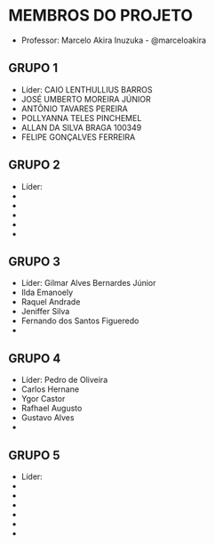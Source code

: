 MEMBROS DO PROJETO
==================

* Professor: Marcelo Akira Inuzuka - @marceloakira

GRUPO 1
-------
* Líder: CAIO LENTHULLIUS BARROS
* JOSÉ UMBERTO MOREIRA JÚNIOR
* ANTÔNIO TAVARES PEREIRA
* POLLYANNA TELES PINCHEMEL
* ALLAN DA SILVA BRAGA 100349
* FELIPE GONÇALVES FERREIRA


GRUPO 2
-------
* Líder: 
* 
* 
* 
* 
*

GRUPO 3
-------
* Líder: Gilmar Alves Bernardes Júnior
* Ilda Emanoely
* Raquel Andrade
* Jeniffer Silva
* Fernando dos Santos Figueredo
*


GRUPO 4
-------
* Líder: Pedro de Oliveira
* Carlos Hernane
* Ygor Castor
* Rafhael Augusto
* Gustavo Alves
*

GRUPO 5
-------
* Líder: 
* 
* 
* 
* 
*
*
